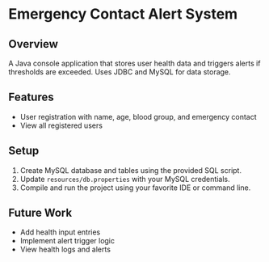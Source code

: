 # Emergency Contact Alert System

## Overview
A Java console application that stores user health data and triggers alerts if thresholds are exceeded. Uses JDBC and MySQL for data storage.

## Features
- User registration with name, age, blood group, and emergency contact
- View all registered users

## Setup
1. Create MySQL database and tables using the provided SQL script.
2. Update `resources/db.properties` with your MySQL credentials.
3. Compile and run the project using your favorite IDE or command line.

## Future Work
- Add health input entries
- Implement alert trigger logic
- View health logs and alerts
